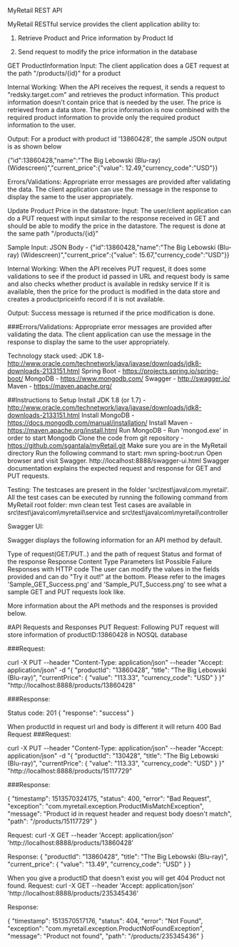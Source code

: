 MyRetail REST API

MyRetail RESTful service provides the client application ability to:

1. Retrieve Product and Price information by Product Id

2. Send request to modify the price information in the database

GET ProductInformation
Input: The client application does a GET request at the path "/products/{id}" for a product

Internal Working: When the API receives the request, it sends a request to "redsky.target.com" and retrieves the product information. This product information doesn't contain price that is needed by the user. The price is retrieved from a data store. The price information is now combined with the required product information to provide only the required product information to the user.

Output: For a product with product id '13860428', the sample JSON output is as shown below

{"id":13860428,"name":"The Big Lebowski (Blu-ray) (Widescreen)","current_price":{"value": 12.49,"currency_code":"USD"}}

Errors/Validations: Appropriate error messages are provided after validating the data. The client application can use the message in the response to display the same to the user appropriately.


Update Product Price in the datastore:
Input: The user/client application can do a PUT request with input similar to the response received in GET and should be able to modify the price in the datastore. The request is done at the same path "/products/{id}"

Sample Input: JSON Body - {"id":13860428,"name":"The Big Lebowski (Blu-ray) (Widescreen)","current_price":{"value": 15.67,"currency_code":"USD"}}

Internal Working: When the API receives PUT request, it does some validations to see if the product id passed in URL and request body is same and also checks whether product is available in redsky service 
If it is available, then the price for the product is modified in the data store and creates a productpriceinfo record if it is not available.

Output: Success message is returned if the price modification is done.

###Errors/Validations: Appropriate error messages are provided after validating the data. The client application can use the message in the response to display the same to the user appropriately.

Technology stack used:
JDK 1.8-http://www.oracle.com/technetwork/java/javase/downloads/jdk8-downloads-2133151.html
Spring Boot - https://projects.spring.io/spring-boot/
MongoDB - https://www.mongodb.com/
Swagger - http://swagger.io/
Maven - https://maven.apache.org/

##Instructions to Setup 
Install JDK 1.8 (or 1.7) -http://www.oracle.com/technetwork/java/javase/downloads/jdk8-downloads-2133151.html
Install MongoDB  - https://docs.mongodb.com/manual/installation/
Install Maven - https://maven.apache.org/install.html
Run MongoDB - Run 'mongod.exe' in order to start Mongodb
Clone the code from git repository - https://github.com/sgantala/myRetail.git
Make sure you are in the MyRetail directory
Run the following command to start:  mvn spring-boot:run
Open browser and visit Swagger. http://localhost:8888/swagger-ui.html
Swagger documentation explains the expected request and response for GET and PUT requests.

Testing:
The testcases are present in the folder 'src\test\java\com.myretail'.
All the test cases can be executed by running the following command from MyRetail root folder: mvn clean test
Test cases are available in src\test\java\com\myretail\service and src\test\java\com\myretail\controller

Swagger UI:

Swagger displays the following information for an API method by default.

Type of request(GET/PUT..) and the path of request
Status and format of the response
Response Content Type
Parameters list
Possible Failure Responses with HTTP code
The user can modify the values in the fields provided and can do "Try it out!" at the bottom. Please refer to the images 'Sample_GET_Success.png' and 'Sample_PUT_Success.png' to see what a sample GET and PUT requests look like.

More information about the API methods and the responses is provided below.

#API Requests and Responses
PUT Request:
Following PUT request will store information of productID:13860428 in NOSQL database

###Request:

curl -X PUT --header "Content-Type: application/json" --header "Accept: application/json" -d "{
  "productId": "13860428",
  "title": "The Big Lebowski (Blu-ray)",
  "currentPrice": {
    "value": "113.33",
    "currency_code": "USD"
  }
}" "http://localhost:8888/products/13860428"

###Response:

Status code: 201 { "response": "success" }

When productId in request url and body is different it will return 400 Bad Request
###Request:

curl -X PUT --header "Content-Type: application/json" --header "Accept: application/json" -d "{
  "productId": "130428",
  "title": "The Big Lebowski (Blu-ray)",
  "currentPrice": {
    "value": "113.33",
    "currency_code": "USD"
  }
}" "http://localhost:8888/products/15117729"

###Response:

{
  "timestamp": 1513570324175,
  "status": 400,
  "error": "Bad Request",
  "exception": "com.myretail.exception.ProductMisMatchException",
  "message": "Product id in request header and request body doesn't match",
  "path": "/products/15117729"
}


Request:
curl -X GET --header 'Accept: application/json' 'http://localhost:8888/products/13860428'

Response:
{ "productId": "13860428", "title": "The Big Lebowski (Blu-ray)", "current_price": { "value": "13.49", "currency_code": "USD" } }

When you give a productID that doesn't exist you will get 404 Product not found.
Request:
curl -X GET --header 'Accept: application/json' 'http://localhost:8888/products/235345436'

Response:

{
  "timestamp": 1513570517176,
  "status": 404,
  "error": "Not Found",
  "exception": "com.myretail.exception.ProductNotFoundException",
  "message": "Product not found",
  "path": "/products/235345436"
}
